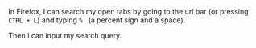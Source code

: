 In Firefox, I can search my open tabs by going to the url bar (or pressing `CTRL + L`) and typing `% ` (a percent sign and a space).

Then I can input my search query.
